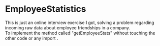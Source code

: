 # EmployeeStatistics
This is just an online interview exercise I got, solving a problem regarding incoming raw data about employee friendships in a company.
<br>
To implement the method called "getEmployeeStats" without touching the other code or any import .
<br>

